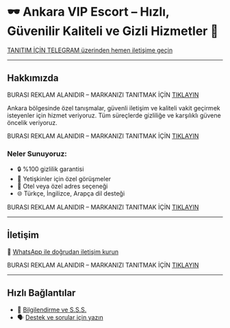 # 🕶️ Ankara VIP Escort – Hızlı, Güvenilir Kaliteli ve Gizli Hizmetler 🌟

[TANITIM İÇİN TELEGRAM üzerinden hemen iletişime geçin](https://t.me/alvannis)

---

## Hakkımızda

BURASI REKLAM ALANIDIR – MARKANIZI TANITMAK İÇİN [TIKLAYIN](https://t.me/alvannis)

Ankara bölgesinde özel tanışmalar, güvenli iletişim ve kaliteli vakit geçirmek isteyenler için hizmet veriyoruz. Tüm süreçlerde gizliliğe ve karşılıklı güvene öncelik veriyoruz.

BURASI REKLAM ALANIDIR – MARKANIZI TANITMAK İÇİN [TIKLAYIN](https://t.me/alvannis)

### Neler Sunuyoruz:

- 🔒 %100 gizlilik garantisi  
- 👥 Yetişkinler için özel görüşmeler  
- 🏨 Otel veya özel adres seçeneği  
- 🌐 Türkçe, İngilizce, Arapça dil desteği

BURASI REKLAM ALANIDIR – MARKANIZI TANITMAK İÇİN [TIKLAYIN](https://t.me/alvannis)

---

## İletişim

📱 [WhatsApp ile doğrudan iletişim kurun](https://t.me/alvannis)

BURASI REKLAM ALANIDIR – MARKANIZI TANITMAK İÇİN [TIKLAYIN](https://t.me/alvannis)

---

## Hızlı Bağlantılar

- 🔗 [Bilgilendirme ve S.S.S.](https://t.me/alvannis)  
- 🗣️ [Destek ve sorular için yazın](https://t.me/alvannis)
